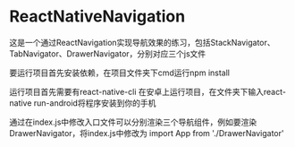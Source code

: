# ReactNativeNavigation

这是一个通过ReactNavigation实现导航效果的练习，包括StackNavigator、TabNavigator、DrawerNavigator，分别对应三个js文件

要运行项目首先安装依赖，在项目文件夹下cmd运行npm install

运行项目首先需要有react-native-cli
在安卓上运行项目，在文件夹下输入react-native run-android将程序安装到你的手机

通过在index.js中修改入口文件可以分别渲染三个导航组件，例如要渲染DrawerNavigator，将index.js中修改为
  import App from './DrawerNavigator'
